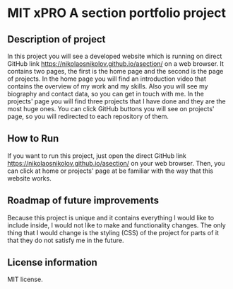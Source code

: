 # MIT xPRO A section portfolio project
## Description of project
In this project you will see a developed website which is running on direct GitHub link https://nikolaosnikolov.github.io/asection/ on a web browser. It contains two pages, the first is the home page and the second is the page of projects. In the home page you will find an introduction video that contains the overview of my work and my skills. Also you will see my biography and contact data, so you can get in touch with me. In the projects' page you will find three projects that I have done and they are the most huge ones. You can click GitHub buttons you will see on projects' page, so you will redirected to each repository of them.
## How to Run
If you want to run this project, just open the direct GitHub link https://nikolaosnikolov.github.io/asection/ on your web browser. Then, you can click at home or projects' page at be familiar with the way that this website works.
## Roadmap of future improvements
Because this project is unique and it contains everything I would like to include inside, I would not like to make and functionality changes. The only thing that I would change is the styling (CSS) of the project for parts of it that they do not satisfy me in the future.
## License information
MIT license.
